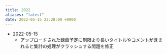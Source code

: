 ```yaml
---
title: 2022
aliases: "latest"
date: 2022-05-15 22:28:00 +0900
---
```


- 2022-05-15
    - アップロードされた録画予定に制限より長いタイトルやコメントが含まれると集計の処理がクラッシュする問題を修正
